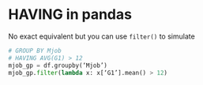 # HAVING in pandas
No exact equivalent but you can use `filter()` to simulate 

```python   
# GROUP BY Mjob 
# HAVING AVG(G1) > 12
mjob_gp = df.groupby(‘Mjob’)
mjob_gp.filter(lambda x: x[‘G1’].mean() > 12)
``` 

